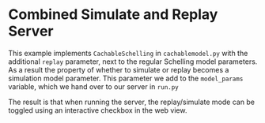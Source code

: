 # Combined Simulate and Replay Server
This example implements `CachableSchelling` in `cachablemodel.py` with the additional `replay` parameter, next to the regular Schelling model parameters. As a result the property of whether to simulate or replay becomes a simulation model parameter. This parameter we add to the `model_params` variable, which we hand over to our server in `run.py`

The result is that when running the server, the replay/simulate mode can be toggled using an interactive checkbox in the web view.